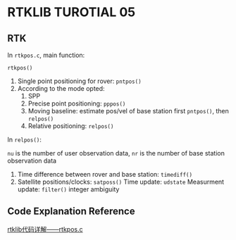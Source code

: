 # RTKLIB TUROTIAL 05

## RTK

In `rtkpos.c`, main function:

```
rtkpos()
```

1. Single point positioning for rover: `pntpos()`
2. According to the mode opted:
   1. SPP
   2. Precise point positioning: `pppos()`
   3. Moving baseline: estimate pos/vel of base station first `pntpos()`, then `relpos()`
   4. Relative positioning: `relpos()`

In `relpos()`:

`nu` is the number of user observation data, `nr` is the number of base station observation data

1. Time difference between rover and base station: `timediff()`
2. Satellite positions/clocks: `satposs()`
Time update: `udstate`
Measurment update: `filter()`
integer ambiguity


## Code Explanation Reference

[rtklib代码详解——rtkpos.c](https://www.cnblogs.com/bokeyuan-dlam/articles/14419070.html)
